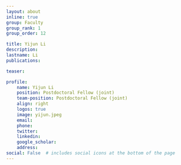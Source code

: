 ```yaml
---
layout: about
inline: true
group: Faculty
group_rank: 1
group_order: 12

title: Yijun Li
description:
lastname: Li
publications:

teaser:

profile:
    name: Yijun Li
    position: Postdoctoral Fellow (joint)
    team-position: Postdoctoral Fellow (joint)
    align: right
    logos: true
    image: yijun.jpeg
    email:
    phone:
    twitter:
    linkedin:
    google_scholar:
    address:
social: False  # includes social icons at the bottom of the page
---
```

